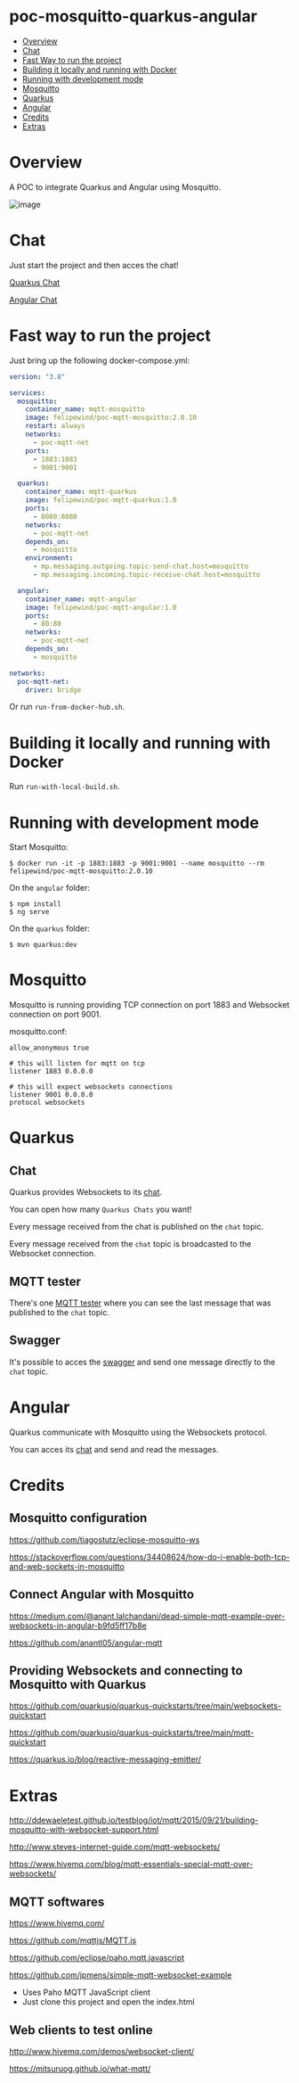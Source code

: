 # poc-mosquitto-quarkus-angular

- [Overview](#overview)
- [Chat](#chat)
- [Fast Way to run the project](#Fast-way-to-run-the-project)
- [Building it locally and running with Docker](#Building-it-locally-and-running-with-Docker)
- [Running with development mode](#Running-with-development-mode)
- [Mosquitto](#Mosquitto)
- [Quarkus](#Quarkus)
- [Angular](#Angular)
- [Credits](#Credits)
- [Extras](#Extras)

# Overview

A POC to integrate Quarkus and Angular using Mosquitto.

![image](./documentation/design/poc-mosquitto-quarkus-angular.png)

# Chat

Just start the project and then acces the chat!

[Quarkus Chat](http://localhost:8080/chat.html)

[Angular Chat](http://localhost/)

# Fast way to run the project

Just bring up the following docker-compose.yml:
```yaml
version: "3.8"

services:
  mosquitto:
    container_name: mqtt-mosquitto
    image: felipewind/poc-mqtt-mosquitto:2.0.10
    restart: always
    networks:
      - poc-mqtt-net
    ports:
      - 1883:1883
      - 9001:9001

  quarkus:
    container_name: mqtt-quarkus
    image: felipewind/poc-mqtt-quarkus:1.0
    ports:
      - 8080:8080
    networks:
      - poc-mqtt-net
    depends_on:
      - mosquitto
    environment:
      - mp.messaging.outgoing.topic-send-chat.host=mosquitto
      - mp.messaging.incoming.topic-receive-chat.host=mosquitto

  angular:
    container_name: mqtt-angular
    image: felipewind/poc-mqtt-angular:1.0
    ports:
      - 80:80
    networks:
      - poc-mqtt-net
    depends_on:      
      - mosquitto

networks:
  poc-mqtt-net:
    driver: bridge
```

Or run `run-from-docker-hub.sh`.


# Building it locally and running with Docker

Run `run-with-local-build.sh`.


# Running with development mode

Start Mosquitto:
```
$ docker run -it -p 1883:1883 -p 9001:9001 --name mosquitto --rm felipewind/poc-mqtt-mosquitto:2.0.10
```

On the `angular` folder:
```
$ npm install
$ ng serve
```

On the `quarkus` folder:
```
$ mvn quarkus:dev
```


# Mosquitto 

Mosquitto is running providing TCP connection on port 1883 and Websocket connection on port 9001.

mosquitto.conf:
```
allow_anonymous true 

# this will listen for mqtt on tcp
listener 1883 0.0.0.0

# this will expect websockets connections
listener 9001 0.0.0.0
protocol websockets
```


# Quarkus

## Chat

Quarkus provides Websockets to its [chat](http://localhost:8080/chat.html).

You can open how many `Quarkus Chats` you want!

Every message received from the chat is published on the `chat` topic.

Every message received from the `chat` topic is broadcasted to the Websocket connection.

## MQTT tester

There's one [MQTT tester](http://localhost:8080/mqtt.html) where you can see the last message that was published to the `chat` topic.

## Swagger

It's possible to acces the [swagger](http://localhost:8080/q/swagger-ui/) and send one message directly to the `chat` topic.


# Angular

Quarkus communicate with Mosquitto using the Websockets protocol.

You can acces its [chat](http://localhost) and send and read the messages.


# Credits

## Mosquitto configuration

https://github.com/tiagostutz/eclipse-mosquitto-ws

https://stackoverflow.com/questions/34408624/how-do-i-enable-both-tcp-and-web-sockets-in-mosquitto

## Connect Angular with Mosquitto

https://medium.com/@anant.lalchandani/dead-simple-mqtt-example-over-websockets-in-angular-b9fd5ff17b8e

https://github.com/anantl05/angular-mqtt

## Providing Websockets and connecting to Mosquitto with Quarkus

https://github.com/quarkusio/quarkus-quickstarts/tree/main/websockets-quickstart

https://github.com/quarkusio/quarkus-quickstarts/tree/main/mqtt-quickstart

https://quarkus.io/blog/reactive-messaging-emitter/



# Extras

http://ddewaeletest.github.io/testblog/iot/mqtt/2015/09/21/building-mosquitto-with-websocket-support.html

http://www.steves-internet-guide.com/mqtt-websockets/

https://www.hivemq.com/blog/mqtt-essentials-special-mqtt-over-websockets/

## MQTT softwares

https://www.hivemq.com/

https://github.com/mqttjs/MQTT.js

https://github.com/eclipse/paho.mqtt.javascript

https://github.com/jpmens/simple-mqtt-websocket-example
- Uses Paho MQTT JavaScript client
- Just clone this project and open the index.html

## Web clients to test online

http://www.hivemq.com/demos/websocket-client/

https://mitsuruog.github.io/what-mqtt/